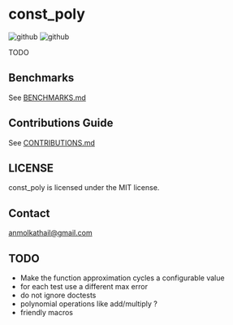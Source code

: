 # const_poly
<!-- [![On crates.io](https://img.shields.io/crates/v/multicalc.svg)](https://crates.io/crates/multicalc)
![Downloads](https://img.shields.io/crates/d/multicalc?style=flat-square) -->
![github](https://github.com/kmolan/const_poly/actions/workflows/build-tests.yml/badge.svg)
![github](https://github.com/kmolan/const_poly/actions/workflows/code-coverage.yml/badge.svg)

TODO

## Benchmarks
See [BENCHMARKS.md](./BENCHMARKS.md)

## Contributions Guide
See [CONTRIBUTIONS.md](./CONTRIBUTIONS.md)

## LICENSE
const_poly is licensed under the MIT license.

## Contact
anmolkathail@gmail.com

## TODO
-  Make the function approximation cycles a configurable value
-  for each test use a different max error
-  do not ignore doctests
-  polynomial operations like add/multiply ?
-  friendly macros


